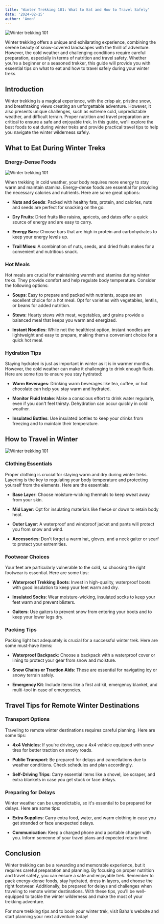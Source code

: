 ```yaml
---
title: 'Winter Trekking 101: What to Eat and How to Travel Safely'
date: '2024-02-15'
author: 'Anon'
---
```


![Winter trekking 101](https://raw.githubusercontent.com/mapmymap/baha-assets/refs/heads/main/images/trek/winter101/image2.jpg)

Winter trekking offers a unique and exhilarating experience, combining
the serene beauty of snow-covered landscapes with the thrill of
adventure. However, the cold weather and challenging conditions require
careful preparation, especially in terms of nutrition and travel safety.
Whether you're a beginner or a seasoned trekker, this guide will provide
you with essential tips on what to eat and how to travel safely during
your winter treks.

## Introduction

Winter trekking is a magical experience, with the crisp air, pristine
snow, and breathtaking views creating an unforgettable adventure.
However, it also presents unique challenges, such as extreme cold,
unpredictable weather, and difficult terrain. Proper nutrition and
travel preparation are critical to ensure a safe and enjoyable trek. In
this guide, we'll explore the best foods to eat during winter treks and
provide practical travel tips to help you navigate the winter wilderness
safely.

## What to Eat During Winter Treks

### Energy-Dense Foods

![Winter trekking 101](https://raw.githubusercontent.com/mapmymap/baha-assets/refs/heads/main/images/trek/winter101/image3.jpg)

When trekking in cold weather, your body requires more energy to stay
warm and maintain stamina. Energy-dense foods are essential for
providing the necessary calories and nutrients. Here are some great
options:

- **Nuts and Seeds**: Packed with healthy fats, protein, and calories,
  nuts and seeds are perfect for snacking on the go.

- **Dry Fruits**: Dried fruits like raisins, apricots, and dates offer
  a quick source of energy and are easy to carry.

- **Energy Bars**: Choose bars that are high in protein and
  carbohydrates to keep your energy levels up.

- **Trail Mixes**: A combination of nuts, seeds, and dried fruits
  makes for a convenient and nutritious snack.

### Hot Meals

Hot meals are crucial for maintaining warmth and stamina during winter
treks. They provide comfort and help regulate body temperature. Consider
the following options:

- **Soups**: Easy to prepare and packed with nutrients, soups are an
  excellent choice for a hot meal. Opt for varieties with vegetables,
  lentils, or beans for added nutrition.

- **Stews**: Hearty stews with meat, vegetables, and grains provide a
  balanced meal that keeps you warm and energized.

- **Instant Noodles**: While not the healthiest option, instant
  noodles are lightweight and easy to prepare, making them a
  convenient choice for a quick hot meal.

### Hydration Tips

Staying hydrated is just as important in winter as it is in warmer
months. However, the cold weather can make it challenging to drink
enough fluids. Here are some tips to ensure you stay hydrated:

- **Warm Beverages**: Drinking warm beverages like tea, coffee, or hot
  chocolate can help you stay warm and hydrated.

- **Monitor Fluid Intake**: Make a conscious effort to drink water
  regularly, even if you don't feel thirsty. Dehydration can occur
  quickly in cold weather.

- **Insulated Bottles**: Use insulated bottles to keep your drinks
  from freezing and to maintain their temperature.

## How to Travel in Winter

![Winter trekking 101](https://raw.githubusercontent.com/mapmymap/baha-assets/refs/heads/main/images/trek/winter101/image1.jpg)

### Clothing Essentials

Proper clothing is crucial for staying warm and dry during winter treks.
Layering is the key to regulating your body temperature and protecting
yourself from the elements. Here are the essentials:

- **Base Layer**: Choose moisture-wicking thermals to keep sweat away
  from your skin.

- **Mid Layer**: Opt for insulating materials like fleece or down to
  retain body heat.

- **Outer Layer**: A waterproof and windproof jacket and pants will
  protect you from snow and wind.

- **Accessories**: Don't forget a warm hat, gloves, and a neck gaiter
  or scarf to protect your extremities.

### Footwear Choices

Your feet are particularly vulnerable to the cold, so choosing the right
footwear is essential. Here are some tips:

- **Waterproof Trekking Boots**: Invest in high-quality, waterproof
  boots with good insulation to keep your feet warm and dry.

- **Insulated Socks**: Wear moisture-wicking, insulated socks to keep
  your feet warm and prevent blisters.

- **Gaiters**: Use gaiters to prevent snow from entering your boots
  and to keep your lower legs dry.

### Packing Tips

Packing light but adequately is crucial for a successful winter trek.
Here are some must-have items:

- **Waterproof Backpack**: Choose a backpack with a waterproof cover
  or lining to protect your gear from snow and moisture.

- **Snow Chains or Traction Aids**: These are essential for navigating
  icy or snowy terrain safely.

- **Emergency Kit**: Include items like a first aid kit, emergency
  blanket, and multi-tool in case of emergencies.

## Travel Tips for Remote Winter Destinations

### Transport Options

Traveling to remote winter destinations requires careful planning. Here
are some tips:

- **4x4 Vehicles**: If you're driving, use a 4x4 vehicle equipped with
  snow tires for better traction on snowy roads.

- **Public Transport**: Be prepared for delays and cancellations due
  to weather conditions. Check schedules and plan accordingly.

- **Self-Driving Trips**: Carry essential items like a shovel, ice
  scraper, and extra blankets in case you get stuck or face delays.

### Preparing for Delays

Winter weather can be unpredictable, so it's essential to be prepared
for delays. Here are some tips:

- **Extra Supplies**: Carry extra food, water, and warm clothing in
  case you get stranded or face unexpected delays.

- **Communication**: Keep a charged phone and a portable charger with
  you. Inform someone of your travel plans and expected return time.

## Conclusion

Winter trekking can be a rewarding and memorable experience, but it
requires careful preparation and planning. By focusing on proper
nutrition and travel safety, you can ensure a safe and enjoyable trek.
Remember to pack energy-dense foods, stay hydrated, dress in layers, and
choose the right footwear. Additionally, be prepared for delays and
challenges when traveling to remote winter destinations. With these
tips, you'll be well-equipped to tackle the winter wilderness and make
the most of your trekking adventure.

For more trekking tips and to book your winter trek, visit Baha's
website and start planning your next adventure today!
